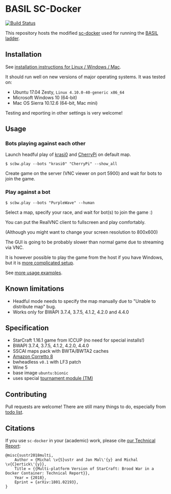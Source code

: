 # BASIL SC-Docker

[![Build Status](https://travis-ci.org/basil-ladder/sc-docker.svg?branch=master)](https://travis-ci.org/basil-ladder/sc-docker)

This repository hosts the modified [sc-docker](https://github.com/Games-and-Simulations/sc-docker) used for running the [BASIL ladder](https://basil.bytekeeper.org/).

## Installation

See [installation instructions for Linux / Windows / Mac](INSTALL.md).

It should run well on new versions of major operating systems. It was tested on:

- Ubuntu 17.04 Zesty, `Linux 4.10.0-40-generic x86_64`
- Microsoft Windows 10 (64-bit)
- Mac OS Sierra 10.12.6 (64-bit, Mac mini)

Testing and reporting in other settings is very welcome!

## Usage

### Bots playing against each other

Launch headful play of [krasi0](http://sscaitournament.com/index.php?action=botDetails&bot=krasi0) and [CherryPi](https://sscaitournament.com/index.php?action=botDetails&bot=CherryPi) on default map.

    $ scbw.play --bots "krasi0" "CherryPi" --show_all

Create game on the server (VNC viewer on port 5900) and wait for bots to join the game.

### Play against a bot

    $ scbw.play --bots "PurpleWave" --human

Select a map, specify your race, and wait for bot(s) to join the game :)

You can put the RealVNC client to fullscreen and play comfortably.

(Although you might want to change your screen resolution to 800x600)

The GUI is going to be probably slower than normal game due to streaming via VNC.

It is however possible to play the game from the host if you have Windows,
but it is [more complicated setup](USAGE.md#play-on-the-host).

See [more usage examples](USAGE.md).

## Known limitations

- Headful mode needs to specify the map manually due to "Unable to distribute map" bug.
- Works only for BWAPI 3.7.4, 3.7.5, 4.1.2, 4.2.0 and 4.4.0

## Specification

- StarCraft 1.16.1 game from ICCUP (no need for special installs!)
- BWAPI 3.7.4, 3.7.5, 4.1.2, 4.2.0, 4.4.0
- SSCAI maps pack with BWTA/BWTA2 caches
- [Amazon Corretto 8](https://aws.amazon.com/en/corretto/)
- bwheadless `v0.1` with LF3 patch
- Wine 5
- base image `ubuntu:bionic`
- uses special [tournament module (TM)](github.com/Games-and-Simulations/sc-tm)

## Contributing

Pull requests are welcome! There are still many things to do, especially from [todo list](TODO.md).

## Citations

If you use `sc-docker` in your (academic) work, please cite [our Technical Report](https://arxiv.org/abs/1801.02193):

    @misc{sustr2018multi,
        Author = {Michal \v{S}ustr and Jan Mal\'{y} and Michal \v{C}ertick\'{y}},
        Title = {{Multi-platform Version of StarCraft: Brood War in a Docker Container: Technical Report}},
        Year = {2018},
        Eprint = {arXiv:1801.02193},
    }
